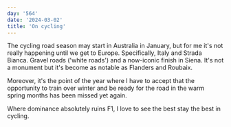```yaml
---
day: '564'
date: '2024-03-02'
title: 'On cycling'
---
```


The cycling road season may start in Australia in January, but for me it's not really happening until we get to Europe. Specifically, Italy and Strada Bianca. Gravel roads ('white roads') and a now-iconic finish in Siena. It's not a monument but it's become as notable as Flanders and Roubaix.

Moreover, it's the point of the year where I have to accept that the opportunity to train over winter and be ready for the road in the warm spring months has been missed yet again.

Where dominance absolutely ruins F1, I love to see the best stay the best in cycling.

